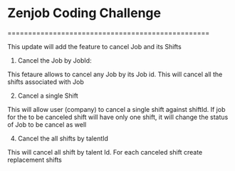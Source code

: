 # Zenjob Coding Challenge

=================================================


This update will add the feature to cancel Job and its Shifts

1. Cancel the Job by JobId:

This fetaure allows to cancel any Job by its Job id. This will cancel all the shifts associated with Job


2. Cancel a single Shift 

This will allow user (company) to cancel a single shift against shiftId. If job for the to be canceled shift will have only one shift, it will change the status of Job to be cancel as well

4. Cancel the all shifts by talentId

This will cancel all shift by talent Id. For each canceled shift create replacement shifts
